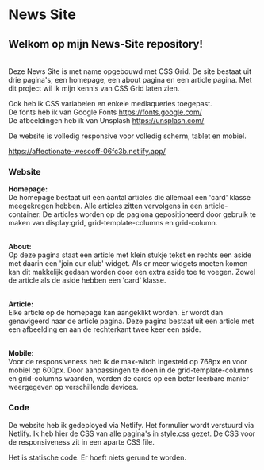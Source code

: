 # News Site

## Welkom op mijn News-Site repository!

\
Deze News Site is met name opgebouwd met CSS Grid.
De site bestaat uit drie pagina's; een homepage, een about pagina en een article pagina.
Met dit project wil ik mijn kennis van CSS Grid laten zien.

Ook heb ik CSS variabelen en enkele mediaqueries toegepast.\
De fonts heb ik van Google Fonts https://fonts.google.com/ \
De afbeeldingen heb ik van Unsplash https://unsplash.com/


  
De website is volledig responsive voor volledig scherm, tablet en mobiel.


https://affectionate-wescoff-06fc3b.netlify.app/


### Website
**Homepage:**\
De homepage bestaat uit een aantal articles die allemaal een 'card' klasse meegekregen hebben. Alle articles zitten vervolgens in een article-container.
De articles worden op de pagiona gepositioneerd door gebruik te maken van display:grid, grid-template-columns en grid-column. 


\
**About:**\
Op deze pagina staat een article met klein stukje tekst en rechts een aside met daarin een 'join our club' widget. Als er meer widgets moeten komen kan dit makkelijk gedaan
worden door een extra aside toe te voegen.
Zowel de article als de aside hebben een 'card' klasse.


\
**Article:**\
Elke article op de homepage kan aangeklikt worden. Er wordt dan genavigeerd naar de article pagina. Deze pagina bestaat uit een article met een afbeelding en aan de 
rechterkant twee keer een aside. 


\
**Mobile:**\
Voor de responsiveness heb ik de max-witdh ingesteld op 768px en voor mobiel op 600px.
Door aanpassingen te doen in de grid-template-columns en grid-columns waarden, worden de cards op een beter leerbare manier weergegeven op verschillende devices.





### Code
De website heb ik gedeployed via Netlify. 
Het formulier wordt verstuurd via Netlify. Ik heb hier de CSS van alle pagina's in style.css gezet. De CSS voor de responsiveness zit in een aparte CSS file.

Het is statische code. Er hoeft niets gerund te worden.

